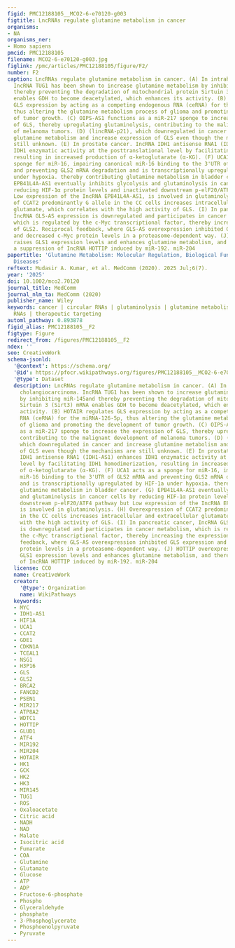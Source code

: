 ```yaml
---
figid: PMC12188105__MCO2-6-e70120-g003
figtitle: LncRNAs regulate glutamine metabolism in cancer
organisms:
- NA
organisms_ner:
- Homo sapiens
pmcid: PMC12188105
filename: MCO2-6-e70120-g003.jpg
figlink: /pmc/articles/PMC12188105/figure/F2/
number: F2
caption: LncRNAs regulate glutamine metabolism in cancer. (A) In intrahepatic cholangiocarcinoma.
  IncRNA TUG1 has been shown to increase glutamine metabolism by inhibiting miR‐145and
  thereby preventing the degradation of mitochondrial protein Sirtuin 3 (Sirt3) mRNA
  enables GDH to become deacetylated, which enhances its activity. (B) HOTAIR regulates
  GLS expression by acting as a competing endogenous RNA (ceRNA) for the miRNA‐126‐5p,
  thus altering the glutamine metabolism process of glioma and promoting the development
  of tumor growth. (C) OIPS‐AS1 functions as a miR‐217 sponge to increase the expression
  of GLS, thereby upregulating glutaminolysis, contributing to the malignant development
  of melanoma tumors. (D) (lincRNA‐p21), which downregulated in cancer and increase
  glutamine metabolism and increase expression of GLS even though the mechanisms are
  still unknown. (E) In prostate cancer. IncRNA IDH1 antisense RNA1 (IDH1‐AS1) enhances
  IDH1 enzymatic activity at the posttranslational level by facilitating IDH1 homodimerization,
  resulting in increased production of α‐ketoglutarate (α‐KG). (F) UCA1 acts as a
  sponge for miR‐16, impairing canonical miR‐16 binding to the 3'UTR of GLS2 mRNA
  and preventing GLS2 mRNA degradation and is transcriptionally upregulated by HIF‐1a
  under hypoxia. thereby contributing glutamine metabolism in bladder cancer. (G)
  EPB41L4A‐AS1 eventually inhibits glycolysis and glutaminolysis in cancer cells by
  reducing HIF‐1α protein levels and inactivated downstream p‐elF20/ATF4 pathway but
  Low expression of the IncRNA EPB41L4A‐AS1, is involved in glutaminolysis. (H) Overexpression
  of CCAT2 predominantly G allele in the CC cells increases intracellular and extracellular
  glutamate, which correlates with the high activity of GLS. (I) In pancreatic cancer,
  IncRNA GLS‐AS expression is downregulated and participates in cancer metabolism,
  which is regulated by the c‐Myc transcriptional factor, thereby increasing the expression
  of GLS2. Reciprocal feedback, where GLS‐AS overexpression inhibited GLS expression
  and decreased c‐Myc protein levels in a proteasome‐dependent way. (J) HOTTIP overexpression
  raises GLS1 expression levels and enhances glutamine metabolism, and there occurs
  a suppression of IncRNA HOTTIP induced by miR‐192. miR‐204
papertitle: 'Glutamine Metabolism: Molecular Regulation, Biological Functions, and
  Diseases'
reftext: Mudasir A. Kumar, et al. MedComm (2020). 2025 Jul;6(7).
year: '2025'
doi: 10.1002/mco2.70120
journal_title: MedComm
journal_nlm_ta: MedComm (2020)
publisher_name: Wiley
keywords: cancer | circular RNAs | glutaminolysis | glutamine metabolism | long noncoding
  RNAs | therapeutic targeting
automl_pathway: 0.893878
figid_alias: PMC12188105__F2
figtype: Figure
redirect_from: /figures/PMC12188105__F2
ndex: ''
seo: CreativeWork
schema-jsonld:
  '@context': https://schema.org/
  '@id': https://pfocr.wikipathways.org/figures/PMC12188105__MCO2-6-e70120-g003.html
  '@type': Dataset
  description: LncRNAs regulate glutamine metabolism in cancer. (A) In intrahepatic
    cholangiocarcinoma. IncRNA TUG1 has been shown to increase glutamine metabolism
    by inhibiting miR‐145and thereby preventing the degradation of mitochondrial protein
    Sirtuin 3 (Sirt3) mRNA enables GDH to become deacetylated, which enhances its
    activity. (B) HOTAIR regulates GLS expression by acting as a competing endogenous
    RNA (ceRNA) for the miRNA‐126‐5p, thus altering the glutamine metabolism process
    of glioma and promoting the development of tumor growth. (C) OIPS‐AS1 functions
    as a miR‐217 sponge to increase the expression of GLS, thereby upregulating glutaminolysis,
    contributing to the malignant development of melanoma tumors. (D) (lincRNA‐p21),
    which downregulated in cancer and increase glutamine metabolism and increase expression
    of GLS even though the mechanisms are still unknown. (E) In prostate cancer. IncRNA
    IDH1 antisense RNA1 (IDH1‐AS1) enhances IDH1 enzymatic activity at the posttranslational
    level by facilitating IDH1 homodimerization, resulting in increased production
    of α‐ketoglutarate (α‐KG). (F) UCA1 acts as a sponge for miR‐16, impairing canonical
    miR‐16 binding to the 3'UTR of GLS2 mRNA and preventing GLS2 mRNA degradation
    and is transcriptionally upregulated by HIF‐1a under hypoxia. thereby contributing
    glutamine metabolism in bladder cancer. (G) EPB41L4A‐AS1 eventually inhibits glycolysis
    and glutaminolysis in cancer cells by reducing HIF‐1α protein levels and inactivated
    downstream p‐elF20/ATF4 pathway but Low expression of the IncRNA EPB41L4A‐AS1,
    is involved in glutaminolysis. (H) Overexpression of CCAT2 predominantly G allele
    in the CC cells increases intracellular and extracellular glutamate, which correlates
    with the high activity of GLS. (I) In pancreatic cancer, IncRNA GLS‐AS expression
    is downregulated and participates in cancer metabolism, which is regulated by
    the c‐Myc transcriptional factor, thereby increasing the expression of GLS2. Reciprocal
    feedback, where GLS‐AS overexpression inhibited GLS expression and decreased c‐Myc
    protein levels in a proteasome‐dependent way. (J) HOTTIP overexpression raises
    GLS1 expression levels and enhances glutamine metabolism, and there occurs a suppression
    of IncRNA HOTTIP induced by miR‐192. miR‐204
  license: CC0
  name: CreativeWork
  creator:
    '@type': Organization
    name: WikiPathways
  keywords:
  - MYC
  - IDH1-AS1
  - HIF1A
  - UCA1
  - CCAT2
  - GDE1
  - CDKN1A
  - TCEAL1
  - NSG1
  - H3P16
  - GLS
  - GLS2
  - BRCA2
  - FANCD2
  - PSEN1
  - MIR217
  - ATP8A2
  - WDTC1
  - HOTTIP
  - GLUD1
  - ATF4
  - MIR192
  - MIR204
  - HOTAIR
  - HK1
  - GCK
  - HK2
  - HK3
  - MIR145
  - TUG1
  - ROS
  - Oxaloacetate
  - Citric acid
  - NADH
  - NAD
  - Malate
  - Isocitric acid
  - Fumarate
  - COA
  - Glutamine
  - Glutamate
  - Glucose
  - ATP
  - ADP
  - Fructose-6-phosphate
  - Phospho
  - Glyceraldehyde
  - phosphate
  - 3-Phosphoglycerate
  - Phosphoenolpyruvate
  - Pyruvate
---
```


